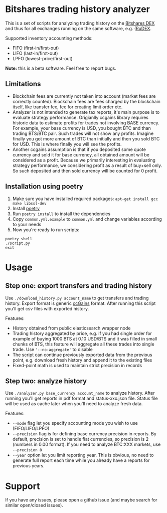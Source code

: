 Bitshares trading history analyzer
==================================

This is a set of scripts for analyzing trading history on the [Bitshares DEX](https://bitshares.org) and thus for all
exchanges running on the same software, e.g. ([RuDEX](https://rudex.org/).

Supported inventory accounting methods:

- FIFO (first-in/first-out)
- LIFO (last-in/first-out)
- LPFO (lowest-price/first-out)

**Note:** this is a beta software. Feel free to report bugs.

Limitations
-----------

* Blockchain fees are currently not taken into account (market fees are correctly counted). Blockchain fees are fees
  charged by the blockchain itself, like transfer fee, fee for creating limit order etc.
* Analyzer is not intended to generate tax reports, it's main purpose is to evaluate strategy performance. Origianlly
  ccgains library requires historic data to estimate profits for trades not involving BASE currency. For example, your
  base currency is USD, you bought BTC and than trading BTS/BTC pair. Such trades will not show any profits. Imagine
  finally you got more amount of BTC than initially and then you sold BTC for USD. This is where finally you will see
  the profits.
* Another ccgains assumption is that if you deposited some quote currency and sold it for base currency, all obtained
  amount will be considered as a profit. Because we primarily interesting in evaluating strategy performance, we
  considering profit as a result of buy+sell only. So such deposited and then sold currency will be counted for 0
  profit.

Installation using poetry
-------------------------

1. Make sure you have installed required packages: `apt-get install gcc make libssl-dev`
2. Install [poetry](https://python-poetry.org/)
3. Run `poetry install` to install the dependencies
4. Copy `common.yml.example` to `common.yml` and change variables according to your needs
5. Now you're ready to run scripts:

```
poetry shell
./script.py
exit
```

Usage
=====

Step one: export transfers and trading history
----------------------------------------------

Use `./download_history.py account_name` to get transfers and trading history. Export format is generic
[ccGains](https://github.com/probstj/ccGains/) format. After running this script you'll get csv files with exported
history.

Features:

- History obtained from public elasticsearch wrapper node
- Trading history aggregated by price, e.g. if you had single order for example of buying 1000 BTS at 0.10 USD/BTS and
  it was filled in small chunks of BTS, this feature will aggregate all these trades into single trade. Use
  `'--no-aggregate'` to disable
- The script can continue previously exported data from the previous point, e.g. download fresh history and append it to
  the existing files
- Fixed-point math is used to maintain strict precision in records

Step two: analyze history
-------------------------

Use `./analyzer.py base_currency account_name` to analyze history. After running you'll get reports in pdf format and
status-xxx.json file. Status file will be used as cache later when you'll need to analyze fresh data.

Features:

- `--mode` flag let you specify accounting mode you wish to use (FIFO/LIFO/LPFO)
- `--precision` flag is for defining base currency precision in reports. By default, precision is set to handle fiat
  currencies, so precision is 2 (numbers in 0.00 format). If you need to analyze BTC:XXX markets, use `--precision 8`
- `--year` option let you limit reporting year. This is obvious, no need to generate full report each time while you
  already have a reports for previous years.


Support
=======

If you have any issues, please open a github issue (and maybe search for similar open/closed issues).
